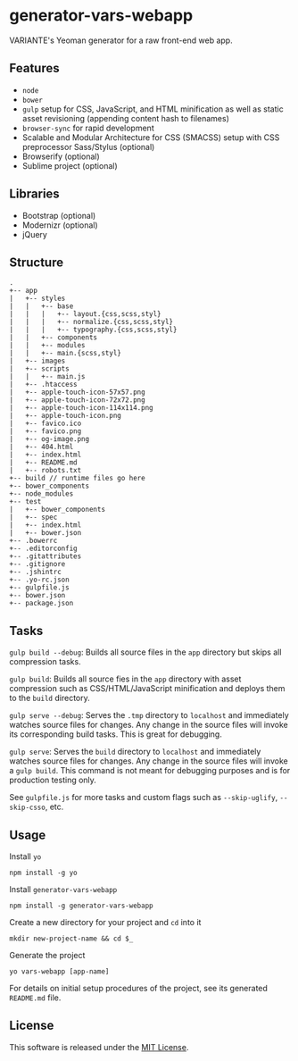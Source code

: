 # generator-vars-webapp

VARIANTE's Yeoman generator for a raw front-end web app.

## Features

- ```node```
- ```bower```
- ```gulp``` setup for CSS, JavaScript, and HTML minification as well as static asset revisioning (appending content hash to filenames)
- ```browser-sync``` for rapid development
- Scalable and Modular Architecture for CSS (SMACSS) setup with CSS preprocessor Sass/Stylus (optional)
- Browserify (optional)
- Sublime project (optional)

## Libraries

- Bootstrap (optional)
- Modernizr (optional)
- jQuery

## Structure

```
.
+-- app
|   +-- styles
|   |   +-- base
|   |   |   +-- layout.{css,scss,styl}
|   |   |   +-- normalize.{css,scss,styl}
|   |   |   +-- typography.{css,scss,styl}
|   |   +-- components
|   |   +-- modules
|   |   +-- main.{scss,styl}
|   +-- images
|   +-- scripts
|   |   +-- main.js
|   +-- .htaccess
|   +-- apple-touch-icon-57x57.png
|   +-- apple-touch-icon-72x72.png
|   +-- apple-touch-icon-114x114.png
|   +-- apple-touch-icon.png
|   +-- favico.ico
|   +-- favico.png
|   +-- og-image.png
|   +-- 404.html
|   +-- index.html
|   +-- README.md
|   +-- robots.txt
+-- build // runtime files go here
+-- bower_components
+-- node_modules
+-- test
|   +-- bower_components
|   +-- spec
|   +-- index.html
|   +-- bower.json
+-- .bowerrc
+-- .editorconfig
+-- .gitattributes
+-- .gitignore
+-- .jshintrc
+-- .yo-rc.json
+-- gulpfile.js
+-- bower.json
+-- package.json
```

## Tasks

```gulp build --debug```: Builds all source files in the ```app``` directory but skips all compression tasks.

```gulp build```: Builds all source fies in the ```app``` directory with asset compression such as CSS/HTML/JavaScript minification and deploys them to the ```build``` directory.

```gulp serve --debug```: Serves the ```.tmp``` directory to ```localhost``` and immediately watches source files for changes. Any change in the source files will invoke its corresponding build tasks. This is great for debugging.

```gulp serve```: Serves the ```build``` directory to ```localhost``` and immediately watches source files for changes. Any change in the source files will invoke a ```gulp build```. This command is not meant for debugging purposes and is for production testing only.

See ```gulpfile.js``` for more tasks and custom flags such as ```--skip-uglify```, ```--skip-csso```, etc.

## Usage

Install ```yo```
```
npm install -g yo
```

Install ```generator-vars-webapp```
```
npm install -g generator-vars-webapp
```

Create a new directory for your project and ```cd``` into it
```
mkdir new-project-name && cd $_
```

Generate the project
```
yo vars-webapp [app-name]
```

For details on initial setup procedures of the project, see its generated ```README.md``` file.

## License

This software is released under the [MIT License](http://opensource.org/licenses/MIT).
